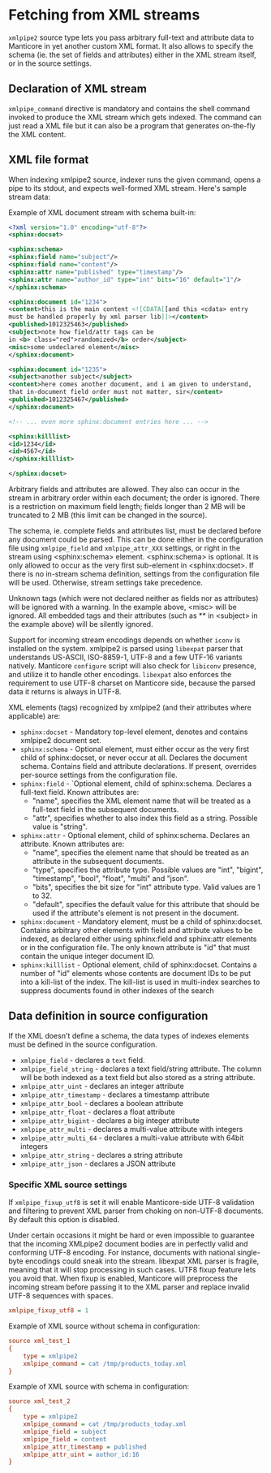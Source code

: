 # Fetching from XML streams

`xmlpipe2` source type lets you pass arbitrary full-text and attribute data to Manticore in yet another custom XML format. It also allows to specify the schema (ie. the set of fields and attributes) either in the XML stream itself, or in the source settings.
 
## Declaration of XML stream
`xmlpipe_command` directive is mandatory and contains the shell command invoked to produce the XML stream which gets indexed. The command can just read a XML file but it can also be a program that generates on-the-fly the XML content.

## XML file format

When indexing xmlpipe2 source, indexer runs the given command, opens a pipe to its stdout, and expects well-formed XML stream. Here's sample stream data:

Example of XML document stream with schema built-in: 

```xml
<?xml version="1.0" encoding="utf-8"?>
<sphinx:docset>

<sphinx:schema>
<sphinx:field name="subject"/>
<sphinx:field name="content"/>
<sphinx:attr name="published" type="timestamp"/>
<sphinx:attr name="author_id" type="int" bits="16" default="1"/>
</sphinx:schema>

<sphinx:document id="1234">
<content>this is the main content <![CDATA[[and this <cdata> entry
must be handled properly by xml parser lib]]></content>
<published>1012325463</published>
<subject>note how field/attr tags can be
in <b> class="red">randomized</b> order</subject>
<misc>some undeclared element</misc>
</sphinx:document>

<sphinx:document id="1235">
<subject>another subject</subject>
<content>here comes another document, and i am given to understand,
that in-document field order must not matter, sir</content>
<published>1012325467</published>
</sphinx:document>

<!-- ... even more sphinx:document entries here ... -->

<sphinx:killlist>
<id>1234</id>
<id>4567</id>
</sphinx:killlist>

</sphinx:docset>
```

Arbitrary fields and attributes are allowed. They also can occur in the stream in arbitrary order within each document; the order is ignored. There is a restriction on maximum field length; fields longer than 2 MB will be truncated to 2 MB (this limit can be changed in the source).

The schema, ie. complete fields and attributes list, must be declared before any document could be parsed. This can be done either in the configuration file using `xmlpipe_field` and `xmlpipe_attr_XXX` settings, or right in the stream using \<sphinx:schema\> element. \<sphinx:schema\> is optional. It is only allowed to occur as the very first sub-element in \<sphinx:docset\>. If there is no in-stream schema definition, settings from the configuration file will be used. Otherwise, stream settings take precedence.

Unknown tags (which were not declared neither as fields nor as attributes) will be ignored with a warning. In the example above, \<misc\> will be ignored. All embedded tags and their attributes (such as \*\* in \<subject\> in the example above) will be silently ignored.

Support for incoming stream encodings depends on whether `iconv` is installed on the system. xmlpipe2 is parsed using `libexpat` parser that understands US-ASCII, ISO-8859-1, UTF-8 and a few UTF-16 variants natively. Manticore `configure` script will also check for `libiconv` presence, and utilize it to handle other encodings. `libexpat` also enforces the requirement to use UTF-8 charset on Manticore side, because the parsed data it returns is always in UTF-8.

XML elements (tags) recognized by xmlpipe2 (and their attributes where applicable) are:

* `sphinx:docset` - Mandatory top-level element, denotes and contains xmlpipe2 document set.
* `sphinx:schema` - Optional element, must either occur as the very first child of sphinx:docset, or never occur at all. Declares the document schema.     Contains field and attribute declarations. If present, overrides     per-source settings from the configuration file.
* `sphinx:field` - `Optional element, child of sphinx:schema. Declares a full-text field. Known attributes are:
    *   "name", specifies the XML element name that will be treated as a full-text field in the subsequent documents.
    *   "attr", specifies whether to also index this field as a string. Possible value is "string".
* `sphinx:attr` - Optional element, child of sphinx:schema. Declares an attribute. Known attributes are:
    *   "name", specifies the element name that should be treated as an attribute in the subsequent documents.
    *   "type", specifies the attribute type. Possible values are "int", "bigint", "timestamp", "bool", "float", "multi" and "json".
    *   "bits", specifies the bit size for "int" attribute type. Valid  values are 1 to 32.
    *   "default", specifies the default value for this attribute that should be used if the attribute's element is not present in the document.
* `sphinx:document` - Mandatory element, must be a child of sphinx:docset. Contains arbitrary other elements with field and attribute values to be indexed, as declared either using sphinx:field and sphinx:attr elements or in the configuration file. The only known attribute is "id" that must contain the unique integer document ID.
* `sphinx:killlist` -  Optional element, child of sphinx:docset. Contains a number of "id" elements whose contents are document IDs to be put into a kill-list of the index. The kill-list is used in multi-index searches to suppress documents found in other indexes of the search
   
## Data definition in source configuration

If the XML doesn't define a schema, the data types of indexes elements must be defined in the source configuration.

* `xmlpipe_field` -  declares a `text` field. 
* `xmlpipe_field_string` - declares a text field/string attribute. The column will be both indexed as a text field but also stored as a string attribute.
* `xmlpipe_attr_uint` - declares an integer attribute 
* `xmlpipe_attr_timestamp` - declares a timestamp attribute
* `xmlpipe_attr_bool` -  declares a boolean attribute 
* `xmlpipe_attr_float` - declares a float attribute
* `xmlpipe_attr_bigint` - declares a big integer attribute
* `xmlpipe_attr_multi` - declares a multi-value attribute with integers
* `xmlpipe_attr_multi_64` - declares a multi-value attribute with 64bit integers
* `xmlpipe_attr_string` - declares a string attribute 
* `xmlpipe_attr_json` - declares a JSON attribute

### Specific XML source settings

If `xmlpipe_fixup_utf8` is set it will enable  Manticore-side UTF-8 validation and filtering to prevent XML parser from choking on non-UTF-8 documents. By default this option is disabled.
 
Under certain occasions it might be hard or even impossible to guarantee that the incoming XMLpipe2 document bodies are in perfectly valid and conforming UTF-8 encoding. For instance, documents with national single-byte encodings could sneak into the stream. libexpat XML parser is fragile, meaning that it will stop processing in such cases. UTF8 fixup feature lets you avoid that. When fixup is enabled, Manticore will preprocess the incoming stream before passing it to the XML parser and replace invalid UTF-8 sequences with spaces.

```ini
xmlpipe_fixup_utf8 = 1
```

Example of XML source without schema in configuration:

```ini
source xml_test_1
{
    type = xmlpipe2
    xmlpipe_command = cat /tmp/products_today.xml
}
```

Example of XML source with schema in configuration:

```ini
source xml_test_2
{
    type = xmlpipe2
    xmlpipe_command = cat /tmp/products_today.xml
    xmlpipe_field = subject
    xmlpipe_field = content
    xmlpipe_attr_timestamp = published
    xmlpipe_attr_uint = author_id:16
}
```